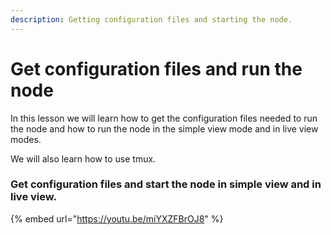 ```yaml
---
description: Getting configuration files and starting the node.
---
```


# Get configuration files and run the node

In this lesson we will learn how to get the configuration files needed to run the node and how to run the node in the simple view mode and in live view modes. 

We will also learn how to use tmux. 

### Get configuration files and start the node in simple view and in live view. 

{% embed url="https://youtu.be/miYXZFBrOJ8" %}



